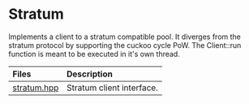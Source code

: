 # Stratum

Implements a client to a stratum compatible pool. It diverges from the stratum protocol
by supporting the cuckoo cycle PoW. The Client::run function is meant to be executed
in it's own thread.

| Files                                  | Description                              |
|:---------------------------------------|:-----------------------------------------|
| [stratum.hpp](stratum.hpp)             | Stratum client interface. |
